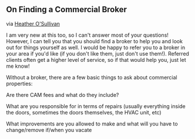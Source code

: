 ## On Finding a Commercial Broker

via [Heather O'Sullivan](http://www.heathero.com/)

I am very new at this too, so I can't answer most of your questions! However, I can tell you that you should find a broker to help you and look out for things yourself as well. I would be happy to refer you to a broker in your area if you'd like (if you don't like them, just don't use them!). Referred clients often get a higher level of service, so if that would help you, just let me know!

Without a broker, there are a few basic things to ask about commercial properties: 

Are there CAM fees and what do they include? 

What are you responsible for in terms of repairs (usually everything inside the doors, sometimes the doors themselves, the HVAC unit, etc)

What improvements are you allowed to make and what will you have to change/remove if/when you vacate
